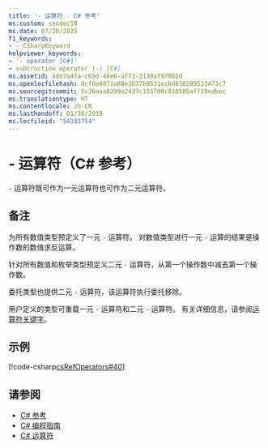 ```yaml
---
title: '- 运算符 - C# 参考'
ms.custom: seodec18
ms.date: 07/20/2015
f1_keywords:
- -_CSharpKeyword
helpviewer_keywords:
- '- operator [C#]'
- subtraction operator (-) [C#]
ms.assetid: 4de7a4fa-c69d-48e6-aff1-3130af970b2d
ms.openlocfilehash: 8cf6e8871a88e2b37b9531ecbd616289523473c7
ms.sourcegitcommit: 5c36aaa8299a2437c155700c810585aff19edbec
ms.translationtype: HT
ms.contentlocale: zh-CN
ms.lasthandoff: 01/16/2019
ms.locfileid: "54333754"
---
```

# <a name="--operator-c-reference"></a>- 运算符（C# 参考）

`-` 运算符既可作为一元运算符也可作为二元运算符。

## <a name="remarks"></a>备注

为所有数值类型预定义了一元 `-` 运算符。 对数值类型进行一元 `-` 运算的结果是操作数的数值求反运算。

针对所有数值和枚举类型预定义二元 `-` 运算符，从第一个操作数中减去第一个操作数。

委托类型也提供二元 `-` 运算符，该运算符执行委托移除。

用户定义的类型可重载一元 `-` 运算符和二元 `-` 运算符。 有关详细信息，请参阅[运算符关键字](../keywords/operator.md)。

## <a name="example"></a>示例

[!code-csharp[csRefOperators#40](~/samples/snippets/csharp/VS_Snippets_VBCSharp/csrefOperators/CS/csrefOperators.cs#40)]

## <a name="see-also"></a>请参阅

- [C# 参考](../index.md)
- [C# 编程指南](../../programming-guide/index.md)
- [C# 运算符](index.md)